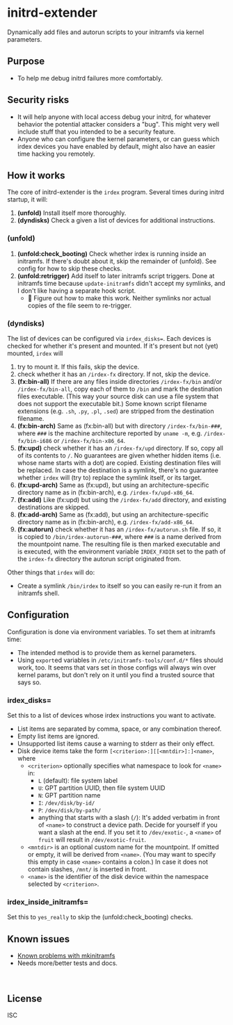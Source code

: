 ﻿
<!--#echo json="package.json" key="name" underline="=" -->
initrd-extender
===============
<!--/#echo -->

<!--#echo json="package.json" key="description" -->
Dynamically add files and autorun scripts to your initramfs via kernel
parameters.
<!--/#echo -->


Purpose
-------

* To help me debug initrd failures more comfortably.



Security risks
--------------

* It will help anyone with local access debug your initrd, for whatever
  behavior the potential attacker considers a "bug". This might very well
  include stuff that you intended to be a security feature.
* Anyone who can configure the kernel parameters, or can guess which
  irdex devices you have enabled by default, might also have an easier
  time hacking you remotely.



How it works
------------

The core of initrd-extender is the `irdex` program.
Several times during initrd startup, it will:

1. __(unfold)__ Install itself more thoroughly.
1. __(dyndisks)__ Check a given a list of devices for additional instructions.



### (unfold)

1.  __(unfold:check_booting)__
    Check whether irdex is running inside an initramfs.
    If there's doubt about it, skip the remainder of (unfold).
    See config for how to skip these checks.
1.  __(unfold:retrigger)__
    Add itself to later initramfs script triggers.
    Done at initramfs time because `update-initramfs` didn't accept my
    symlinks, and I don't like having a separate hook script.
    * :bug: Figure out how to make this work. Neither symlinks nor actual
      copies of the file seem to re-trigger.



### (dyndisks)

The list of devices can be configured via `irdex_disks=`.
Each devices is checked for whether it's present and mounted.
If it's present but not (yet) mounted, `irdex` will

1.  try to mount it. If this fails, skip the device.
1.  check whether it has an `/irdex-fx` directory. If not, skip the device.
1.  __(fx:bin-all)__
    If there are any files inside directories `/irdex-fx/bin` and/or
    `/irdex-fx/bin-all`,
    copy each of them to `/bin` and mark the destination files executable.
    (This way your source disk can use a file system that does not support
    the executable bit.)
    Some known script filename extensions (e.g. `.sh`, `.py`, `.pl`, `.sed`)
    are stripped from the destination filename.
1.  __(fx:bin-arch)__ Same as (fx:bin-all) but with directory
    `/irdex-fx/bin-###`, where `###` is the machine architecture reported
    by `uname -m`, e.g. `/irdex-fx/bin-i686` or `/irdex-fx/bin-x86_64`.
1.  __(fx:upd)__
    check whether it has an `/irdex-fx/upd` directory.
    If so, copy all of its contents to `/`.
    No guarantees are given whether hidden items (i.e. whose name starts with
    a dot) are copied.
    Existing destination files will be replaced.
    In case the destination is a symlink, there's no guarantee whether
    `irdex` will (try to) replace the symlink itself, or its target.
1.  __(fx:upd-arch)__ Same as (fx:upd), but using an architecture-specific
    directory name as in (fx:bin-arch), e.g. `/irdex-fx/upd-x86_64`.
1.  __(fx:add)__
    Like (fx:upd) but using the `/irdex-fx/add` directory,
    and existing destinations are skipped.
1.  __(fx:add-arch)__ Same as (fx:add), but using an architecture-specific
    directory name as in (fx:bin-arch), e.g. `/irdex-fx/add-x86_64`.
1.  __(fx:autorun)__
    check whether it has an `/irdex-fx/autorun.sh` file.
    If so, it is copied to `/bin/irdex-autorun-###`, where `###` is a name
    derived from the mountpoint name.
    The resulting file is then marked executable and is executed,
    with the environment variable `IRDEX_FXDIR` set to the path of the
    `irdex-fx` directory the autorun script originated from.


Other things that `irdex` will do:

* Create a symlink `/bin/irdex` to itself so you can easily re-run it
  from an initramfs shell.




Configuration
-------------

Configuration is done via environment variables.
To set them at initramfs time:

* The intended method is to provide them as kernel parameters.
* Using `export`ed variables in `/etc/initramfs-tools/conf.d/*` files
  should work, too.
  It seems that vars set in those configs will always win over kernel params,
  but don't rely on it until you find a trusted source that says so.



### irdex_disks=

Set this to a list of devices whose irdex instructions you want to activate.

* List items are separated by comma, space, or any combination thereof.
* Empty list items are ignored.
* Unsupported list items cause a warning to stderr as their only effect.
* Disk device items take the form `[<criterion>:][[<mntdir>]:]<name>`, where
  * `<criterion>` optionally specifies what namespace to look for `<name>` in:
    * `L` (default): file system label
    * `U`: GPT partition UUID, then file system UUID
    * `N`: GPT partition name
    * `I`: `/dev/disk/by-id/`
    * `P`: `/dev/disk/by-path/`
    * anything that starts with a slash (`/`):
      It's added verbatim in front of `<name>` to construct a device path.
      Decide for yourself if you want a slash at the end.
      If you set it to `/dev/exotic-`, a `<name>` of `fruit` will result in
      `/dev/exotic-fruit`.
  * `<mntdir>` is an optional custom name for the mountpoint.
    If omitted or empty, it will be derived from `<name>`.
    (You may want to specify this empty in case `<name>` contains a colon.)
    In case it does not contain slashes, `/mnt/` is inserted in front.
  * `<name>` is the identifier of the disk device within the namespace
    selected by `<criterion>`.


### irdex_inside_initramfs=

Set this to `yes_really` to skip the (unfold:check_booting) checks.





<!--#toc stop="scan" -->



Known issues
------------

* [Known problems with mkinitramfs](docs/mkinitramfs_gotchas.md)
* Needs more/better tests and docs.




&nbsp;


License
-------
<!--#echo json="package.json" key=".license" -->
ISC
<!--/#echo -->
